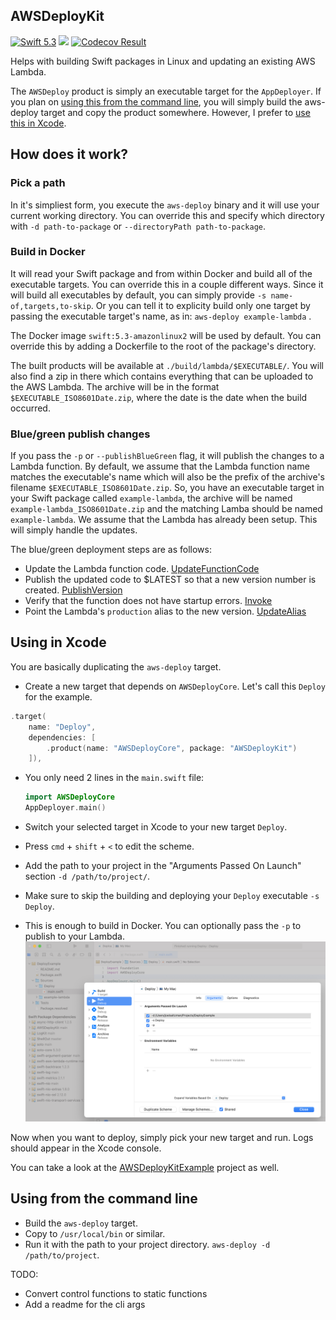 ## AWSDeployKit

[<img src="http://img.shields.io/badge/swift-5.3-brightgreen.svg" alt="Swift 5.3" />](https://swift.org)
[<img src="https://github.com/saltzmanjoelh/AWSDeployKit/workflows/Swift/badge.svg" />](https://github.com/saltzmanjoelh/AWSDeployKit/actions)
[<img src="https://codecov.io/gh/saltzmanjoelh/AWSDeployKit/branch/main/graph/badge.svg" alt="Codecov Result" />](https://codecov.io/gh/saltzmanjoelh/AWSDeployKit)

Helps with building Swift packages in Linux and updating an existing AWS Lambda. 

The `AWSDeploy` product is simply an executable target for the `AppDeployer`. If you plan on [using this from the command line](#using-from-the-command-line), you will simply build the aws-deploy target and copy the product somewhere. However, I prefer to [use this in Xcode](#use-this-in-xcode).

## How does it work?

### Pick a path
In it's simpliest form, you execute the `aws-deploy` binary and it will use your current working directory. You can override this and specify which directory with `-d path-to-package` or `--directoryPath path-to-package`. 

### Build in Docker
It will read your Swift package and from within Docker and build all of the executable targets. You can override this in a couple different ways. Since it will build all executables by default, you can simply provide `-s name-of,targets,to-skip`. Or you can tell it to explicity build only one target by passing the executable target's name, as in:  `aws-deploy example-lambda` .

The Docker image `swift:5.3-amazonlinux2` will be used by default. You can override this by adding a Dockerfile to the root of the package's directory. 

The built products will be available at `./build/lambda/$EXECUTABLE/`. You will also find a zip in there which contains everything that can be uploaded to the AWS Lambda. The archive will be in the format `$EXECUTABLE_ISO8601Date.zip`, where the date is the date when the build occurred.

### Blue/green publish changes
If you pass the `-p` or `--publishBlueGreen` flag, it will publish the changes to a Lambda function. By default, we assume that the Lambda function name matches the executable's name which will also be the prefix of the archive's filename `$EXECUTABLE_ISO8601Date.zip`. So, you have an executable target in your Swift package called `example-lambda`, the archive will be named `example-lambda_ISO8601Date.zip` and the matching Lamba should be named `example-lambda`. We assume that the Lambda has already been setup. This will simply handle the updates.

The blue/green deployment steps are as follows:
* Update the Lambda function code. [UpdateFunctionCode](https://docs.aws.amazon.com/lambda/latest/dg/API_UpdateFunctionCode.html)
* Publish the updated code to $LATEST so that a new version number is created. [PublishVersion](https://docs.aws.amazon.com/lambda/latest/dg/API_PublishVersion.html)
* Verify that the function does not have startup errors. [Invoke](https://docs.aws.amazon.com/lambda/latest/dg/API_Invoke.html)
* Point the Lambda's `production` alias to the new version. [UpdateAlias](https://docs.aws.amazon.com/lambda/latest/dg/API_UpdateAlias.html)

## Using in Xcode
You are basically duplicating the `aws-deploy` target.

* Create a new target that depends on `AWSDeployCore`. Let's call this `Deploy` for the example.
```swift
.target(
    name: "Deploy",
    dependencies: [
        .product(name: "AWSDeployCore", package: "AWSDeployKit")
    ]),
```

* You only need 2 lines in the `main.swift` file:
  ```swift
  import AWSDeployCore
  AppDeployer.main()
  ```
  
* Switch your selected target in Xcode to your new target `Deploy`.
* Press `cmd` + `shift` + `<` to edit the scheme.
* Add the path to your project in the "Arguments Passed On Launch" section `-d /path/to/project/`.
* Make sure to skip the building and deploying your `Deploy` executable `-s Deploy`.
* This is enough to build in Docker. You can optionally pass the `-p` to publish to your Lambda.
![Example Setup](ExampleSetup.png)

Now when you want to deploy, simply pick your new target and run. Logs should appear in the Xcode console. 

You can take a look at the [AWSDeployKitExample](https://github.com/saltzmanjoelh/AWSDeployKitExample) project as well.



## Using from the command line

* Build the `aws-deploy` target.
* Copy to `/usr/local/bin` or similar.
* Run it with the path to your project directory. `aws-deploy -d /path/to/project`.


TODO:
* Convert control functions to static functions
* Add a readme for the cli args
